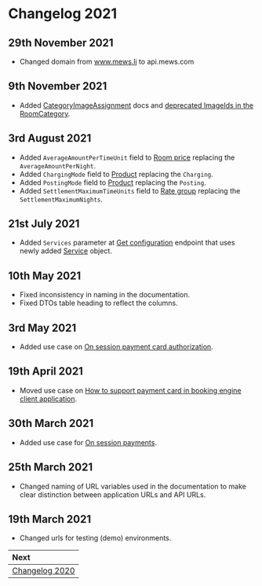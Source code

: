 # Changelog 2021

## 29th November 2021

* Changed domain from www.mews.li to api.mews.com
 
## 9th November 2021

* Added [CategoryImageAssignment](./operations.md#category-image-assignment) docs and [deprecated ImageIds in the RoomCategory](./deprecations/README.md).

## 3rd August 2021

* Added `AverageAmountPerTimeUnit` field to [Room price](./operations.md#room-price) replacing the `AverageAmountPerNight`.
* Added `ChargingMode` field to [Product](./operations.md#product) replacing the `Charging`.
* Added `PostingMode` field to [Product](./operations.md#product) replacing the `Posting`.
* Added `SettlementMaximumTimeUnits` field to [Rate group](./operations.md#rate-group) replacing the `SettlementMaximumNights`.

## 21st July 2021

* Added `Services` parameter at [Get configuration](./operations.md#get-configuration) endpoint that uses newly added [Service](./operations.md#service) object.

## 10th May 2021

* Fixed inconsistency in naming in the documentation.
* Fixed DTOs table heading to reflect the columns.

## 3rd May 2021

* Added use case on [On session payment card authorization](./use-cases/on-session-payment-card-authorization.md).

## 19th April 2021

* Moved use case on [How to support payment card in booking engine client application](./use-cases/how-to-support-payment-cards-in-booking-engine-application.md).

## 30th March 2021

* Added use case for [On session payments](./use-cases/on-session-payments.md).

## 25th March 2021

* Changed naming of URL variables used in the documentation to make clear distinction between application URLs and API URLs.

## 19th March 2021

* Changed urls for testing (demo) environments.

| Next |
| :-- |
| [Changelog 2020](changelog2020.md) |
